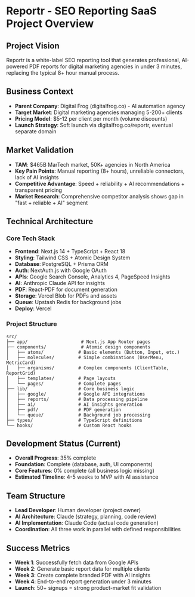 # Reportr - SEO Reporting SaaS Project Overview

## Project Vision
Reportr is a white-label SEO reporting tool that generates professional, AI-powered PDF reports for digital marketing agencies in under 3 minutes, replacing the typical 8+ hour manual process.

## Business Context
- **Parent Company**: Digital Frog (digitalfrog.co) - AI automation agency
- **Target Market**: Digital marketing agencies managing 5-200+ clients
- **Pricing Model**: $5-12 per client per month (volume discounts)
- **Launch Strategy**: Soft launch via digitalfrog.co/reportr, eventual separate domain

## Market Validation
- **TAM**: $465B MarTech market, 50K+ agencies in North America
- **Key Pain Points**: Manual reporting (8+ hours), unreliable connectors, lack of AI insights
- **Competitive Advantage**: Speed + reliability + AI recommendations + transparent pricing
- **Market Research**: Comprehensive competitor analysis shows gap in "fast + reliable + AI" segment

## Technical Architecture

### Core Tech Stack
- **Frontend**: Next.js 14 + TypeScript + React 18
- **Styling**: Tailwind CSS + Atomic Design System
- **Database**: PostgreSQL + Prisma ORM
- **Auth**: NextAuth.js with Google OAuth
- **APIs**: Google Search Console, Analytics 4, PageSpeed Insights
- **AI**: Anthropic Claude API for insights
- **PDF**: React-PDF for document generation
- **Storage**: Vercel Blob for PDFs and assets
- **Queue**: Upstash Redis for background jobs
- **Deploy**: Vercel

### Project Structure
```
src/
├── app/                    # Next.js App Router pages
├── components/             # Atomic design components
│   ├── atoms/             # Basic elements (Button, Input, etc.)
│   ├── molecules/         # Simple combinations (UserMenu, MetricCard)
│   ├── organisms/         # Complex components (ClientTable, ReportGrid)
│   ├── templates/         # Page layouts
│   └── pages/             # Complete pages
├── lib/                   # Core business logic
│   ├── google/            # Google API integrations
│   ├── reports/           # Data processing pipeline
│   ├── ai/                # AI insights generation
│   ├── pdf/               # PDF generation
│   └── queue/             # Background job processing
├── types/                 # TypeScript definitions
└── hooks/                 # Custom React hooks
```

## Development Status (Current)
- **Overall Progress**: 35% complete
- **Foundation**: Complete (database, auth, UI components)
- **Core Features**: 0% complete (all business logic missing)
- **Estimated Timeline**: 4-5 weeks to MVP with AI assistance

## Team Structure
- **Lead Developer**: Human developer (project owner)
- **AI Architecture**: Claude (strategy, planning, code review)
- **AI Implementation**: Claude Code (actual code generation)
- **Coordination**: All three work in parallel with defined responsibilities

## Success Metrics
- **Week 1**: Successfully fetch data from Google APIs
- **Week 2**: Generate basic report data for multiple clients
- **Week 3**: Create complete branded PDF with AI insights
- **Week 4**: End-to-end report generation under 3 minutes
- **Launch**: 50+ signups = strong product-market fit validation